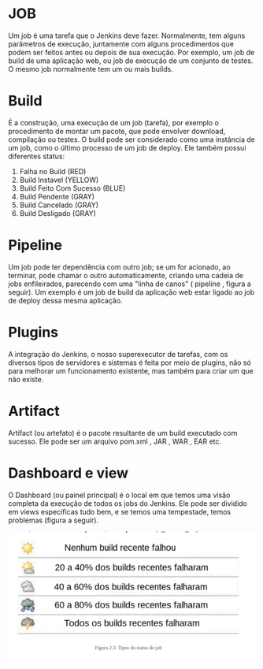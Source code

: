 # JOB

Um job é uma tarefa que o Jenkins deve fazer. Normalmente, tem alguns parâmetros de execução, juntamente com alguns procedimentos que podem ser feitos antes ou depois de sua execução. Por exemplo, um job de build de uma aplicação web, ou job de execução de um conjunto de testes. O mesmo job normalmente tem um ou mais builds.

# Build

É a construção, uma execução de um job (tarefa), por exemplo o procedimento de montar um pacote, que pode envolver download, compilação ou testes. O build pode ser considerado como uma instância de um job, como o último processo de um job de deploy. Ele também possui diferentes status:

1. Falha no Build (RED)
2. Build Instavel (YELLOW)
3. Build Feito Com Sucesso (BLUE)
5. Build Pendente (GRAY)
6. Build Cancelado (GRAY)
7. Build Desligado (GRAY)

# Pipeline

Um job pode ter dependência com outro job; se um for acionado, ao terminar, pode chamar o outro automaticamente, criando uma cadeia de jobs enfileirados, parecendo com uma "linha de canos" ( pipeline , figura a seguir). Um exemplo é um job de build da aplicação web estar ligado ao job de deploy dessa mesma aplicação.

# Plugins

A integração do Jenkins, o nosso superexecutor de tarefas, com os diversos tipos de servidores e sistemas é feita por meio de plugins, não só para melhorar um funcionamento existente, mas também para criar um que não existe.

# Artifact

Artifact (ou artefato) é o pacote resultante de um build executado com sucesso. Ele pode ser um arquivo pom.xml , JAR , WAR , EAR etc.

# Dashboard e view

O Dashboard (ou painel principal) é o local em que temos uma visão completa da execução de todos os jobs do Jenkins. Ele pode ser dividido em views específicas tudo bem, e se temos uma tempestade, temos problemas (figura a seguir).

![Dashboard e View](./Dashboard_e_view.png)